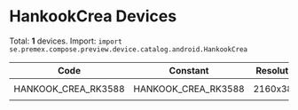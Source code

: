 # HankookCrea Devices

Total: **1** devices. Import: `import se.premex.compose.preview.device.catalog.android.HankookCrea`

| Code | Constant | Resolution | DPI | Compose Spec | Preview Usage |
|------|----------|------------|-----|-------------|---------------|
| HANKOOK_CREA_RK3588 | HANKOOK_CREA_RK3588 | 2160x3840 | 420 | `spec:width=2160px,height=3840px,dpi=420` | `@Preview(device = HankookCrea.HANKOOK_CREA_RK3588)` |

<!-- Generated automatically. Do not edit manually. -->
